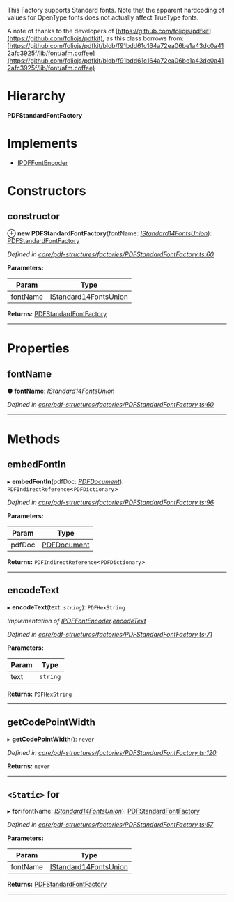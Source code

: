 

This Factory supports Standard fonts. Note that the apparent hardcoding of values for OpenType fonts does not actually affect TrueType fonts.

A note of thanks to the developers of [https://github.com/foliojs/pdfkit](https://github.com/foliojs/pdfkit), as this class borrows from: [https://github.com/foliojs/pdfkit/blob/f91bdd61c164a72ea06be1a43dc0a412afc3925f/lib/font/afm.coffee](https://github.com/foliojs/pdfkit/blob/f91bdd61c164a72ea06be1a43dc0a412afc3925f/lib/font/afm.coffee)

# Hierarchy

**PDFStandardFontFactory**

# Implements

* [IPDFFontEncoder](../interfaces/_core_pdf_structures_factories_pdffontencoder_.ipdffontencoder.md)

# Constructors

<a id="constructor"></a>

##  constructor

⊕ **new PDFStandardFontFactory**(fontName: *[IStandard14FontsUnion](../modules/_core_pdf_document_standard14fonts_.md#istandard14fontsunion)*): [PDFStandardFontFactory](_core_pdf_structures_factories_pdfstandardfontfactory_.pdfstandardfontfactory.md)

*Defined in [core/pdf-structures/factories/PDFStandardFontFactory.ts:60](https://github.com/Hopding/pdf-lib/blob/bdaae3d/src/core/pdf-structures/factories/PDFStandardFontFactory.ts#L60)*

**Parameters:**

| Param | Type |
| ------ | ------ |
| fontName | [IStandard14FontsUnion](../modules/_core_pdf_document_standard14fonts_.md#istandard14fontsunion) |

**Returns:** [PDFStandardFontFactory](_core_pdf_structures_factories_pdfstandardfontfactory_.pdfstandardfontfactory.md)

___

# Properties

<a id="fontname"></a>

##  fontName

**● fontName**: *[IStandard14FontsUnion](../modules/_core_pdf_document_standard14fonts_.md#istandard14fontsunion)*

*Defined in [core/pdf-structures/factories/PDFStandardFontFactory.ts:60](https://github.com/Hopding/pdf-lib/blob/bdaae3d/src/core/pdf-structures/factories/PDFStandardFontFactory.ts#L60)*

___

# Methods

<a id="embedfontin"></a>

##  embedFontIn

▸ **embedFontIn**(pdfDoc: *[PDFDocument](_core_pdf_document_pdfdocument_.pdfdocument.md)*): `PDFIndirectReference`<`PDFDictionary`>

*Defined in [core/pdf-structures/factories/PDFStandardFontFactory.ts:96](https://github.com/Hopding/pdf-lib/blob/bdaae3d/src/core/pdf-structures/factories/PDFStandardFontFactory.ts#L96)*

**Parameters:**

| Param | Type |
| ------ | ------ |
| pdfDoc | [PDFDocument](_core_pdf_document_pdfdocument_.pdfdocument.md) |

**Returns:** `PDFIndirectReference`<`PDFDictionary`>

___
<a id="encodetext"></a>

##  encodeText

▸ **encodeText**(text: *`string`*): `PDFHexString`

*Implementation of [IPDFFontEncoder](../interfaces/_core_pdf_structures_factories_pdffontencoder_.ipdffontencoder.md).[encodeText](../interfaces/_core_pdf_structures_factories_pdffontencoder_.ipdffontencoder.md#encodetext)*

*Defined in [core/pdf-structures/factories/PDFStandardFontFactory.ts:71](https://github.com/Hopding/pdf-lib/blob/bdaae3d/src/core/pdf-structures/factories/PDFStandardFontFactory.ts#L71)*

**Parameters:**

| Param | Type |
| ------ | ------ |
| text | `string` |

**Returns:** `PDFHexString`

___
<a id="getcodepointwidth"></a>

##  getCodePointWidth

▸ **getCodePointWidth**(): `never`

*Defined in [core/pdf-structures/factories/PDFStandardFontFactory.ts:120](https://github.com/Hopding/pdf-lib/blob/bdaae3d/src/core/pdf-structures/factories/PDFStandardFontFactory.ts#L120)*

**Returns:** `never`

___
<a id="for"></a>

## `<Static>` for

▸ **for**(fontName: *[IStandard14FontsUnion](../modules/_core_pdf_document_standard14fonts_.md#istandard14fontsunion)*): [PDFStandardFontFactory](_core_pdf_structures_factories_pdfstandardfontfactory_.pdfstandardfontfactory.md)

*Defined in [core/pdf-structures/factories/PDFStandardFontFactory.ts:57](https://github.com/Hopding/pdf-lib/blob/bdaae3d/src/core/pdf-structures/factories/PDFStandardFontFactory.ts#L57)*

**Parameters:**

| Param | Type |
| ------ | ------ |
| fontName | [IStandard14FontsUnion](../modules/_core_pdf_document_standard14fonts_.md#istandard14fontsunion) |

**Returns:** [PDFStandardFontFactory](_core_pdf_structures_factories_pdfstandardfontfactory_.pdfstandardfontfactory.md)

___

